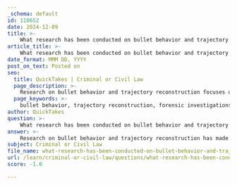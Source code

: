 ```yaml
---
_schema: default
id: 110652
date: 2024-12-09
title: >-
    What research has been conducted on bullet behavior and trajectory reconstruction?
article_title: >-
    What research has been conducted on bullet behavior and trajectory reconstruction?
date_format: MMM DD, YYYY
post_on_text: Posted on
seo:
  title: QuickTakes | Criminal or Civil Law
  page_description: >-
    Research on bullet behavior and trajectory reconstruction focuses on methods, accuracy, and advanced technologies in forensic investigations, improving understanding of shooting incidents.
  page_keywords: >-
    bullet behavior, trajectory reconstruction, forensic investigations, muzzle velocity, ballistic coefficients, 3D imaging, photogrammetry, hyperspectral imaging, forensic animation, shooting dynamics, firearm examination, proficiency testing, accuracy, precision
author: QuickTakes
question: >-
    What research has been conducted on bullet behavior and trajectory reconstruction?
answer: >-
    Research on bullet behavior and trajectory reconstruction has made significant advancements in recent years, focusing on various methods, accuracy, and precision in forensic investigations. One notable study is by Erwin J A T Mattijssen and Wim Kerkhoff, published in *Forensic Science International* in May 2016, which discusses the methods used for bullet trajectory reconstruction and evaluates their accuracy and precision. The study emphasizes the importance of understanding bullet muzzle velocity and ballistic coefficients to improve trajectory reconstruction outcomes.\n\nIn addition to traditional methods, there has been a growing interest in utilizing advanced technologies for trajectory analysis. For instance, the use of 3D imaging techniques, such as photogrammetry and hyperspectral imaging, has been explored to enhance the accuracy of crime scene reconstructions. These technologies allow forensic experts to capture detailed spatial data, which can be crucial for determining the bullet's path and the relative positions of the shooter and victim.\n\nMoreover, the integration of forensic animation has been highlighted as a valuable tool for visualizing gunshot wound trajectories, helping to establish the dynamics of shooting incidents. This approach not only aids in understanding the physical evidence but also enhances the presentation of findings in court.\n\nThe field continues to evolve with ongoing research and development of computer-based methods for firearm examination, which aim to improve the reliability and validity of forensic judgments. Proficiency testing for firearm examiners is also being emphasized to ensure that practitioners maintain high standards in their analyses.\n\nOverall, the advancements in bullet behavior research and trajectory reconstruction are crucial for enhancing the accuracy of forensic investigations and ensuring justice in shooting incidents.
subject: Criminal or Civil Law
file_name: what-research-has-been-conducted-on-bullet-behavior-and-trajectory-reconstruction.md
url: /learn/criminal-or-civil-law/questions/what-research-has-been-conducted-on-bullet-behavior-and-trajectory-reconstruction
score: -1.0

---
```


&nbsp;